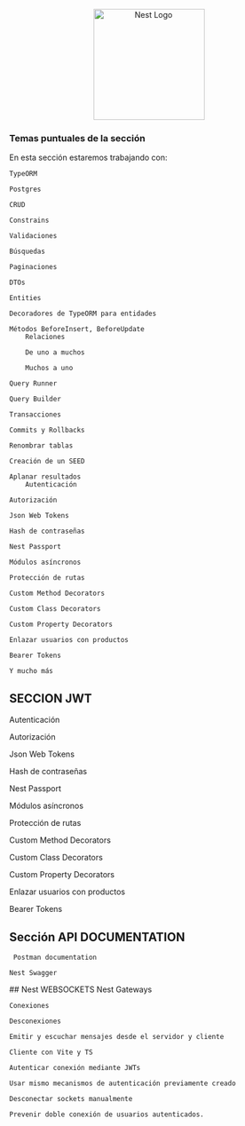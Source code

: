 <p align="center">
  <a href="http://nestjs.com/" target="blank"><img src="https://nestjs.com/img/logo-small.svg" width="200" alt="Nest Logo" /></a>
</p>


### Temas puntuales de la sección

En esta sección estaremos trabajando con:


    TypeORM

    Postgres

    CRUD

    Constrains

    Validaciones

    Búsquedas

    Paginaciones

    DTOs

    Entities

    Decoradores de TypeORM para entidades

    Métodos BeforeInsert, BeforeUpdate
        Relaciones

        De uno a muchos

        Muchos a uno

    Query Runner

    Query Builder

    Transacciones

    Commits y Rollbacks

    Renombrar tablas

    Creación de un SEED

    Aplanar resultados
        Autenticación

    Autorización

    Json Web Tokens

    Hash de contraseñas

    Nest Passport

    Módulos asíncronos

    Protección de rutas

    Custom Method Decorators

    Custom Class Decorators

    Custom Property Decorators

    Enlazar usuarios con productos

    Bearer Tokens

    Y mucho más

 ## SECCION JWT
 
 Autenticación

Autorización

Json Web Tokens

Hash de contraseñas

Nest Passport

Módulos asíncronos

Protección de rutas

Custom Method Decorators

Custom Class Decorators

Custom Property Decorators

Enlazar usuarios con productos

Bearer Tokens

 ## Sección API DOCUMENTATION 
     Postman documentation

    Nest Swagger


## Nest WEBSOCKETS
     Nest Gateways

    Conexiones

    Desconexiones

    Emitir y escuchar mensajes desde el servidor y cliente

    Cliente con Vite y TS

    Autenticar conexión mediante JWTs

    Usar mismo mecanismos de autenticación previamente creado

    Desconectar sockets manualmente

    Prevenir doble conexión de usuarios autenticados.